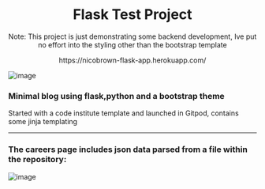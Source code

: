 <h1 align="center">Flask Test Project</h1>
<p align="center">Note: This project is just demonstrating some backend development, Ive put no effort into the styling other than the bootstrap template</p>

<p align="center">https://nicobrown-flask-app.herokuapp.com/</p>

![image](https://user-images.githubusercontent.com/69271605/185942137-44877275-e04d-4b8e-ae35-7bb44fb6f1c3.png)

### Minimal blog using flask,python and a bootstrap theme 

Started with a code institute template and launched in Gitpod, contains some jinja templating
<hr>

### The careers page includes json data parsed from a file within the repository:

![image](https://user-images.githubusercontent.com/69271605/185999078-63db0625-cc05-4159-bf1d-288d60887b2f.png)


